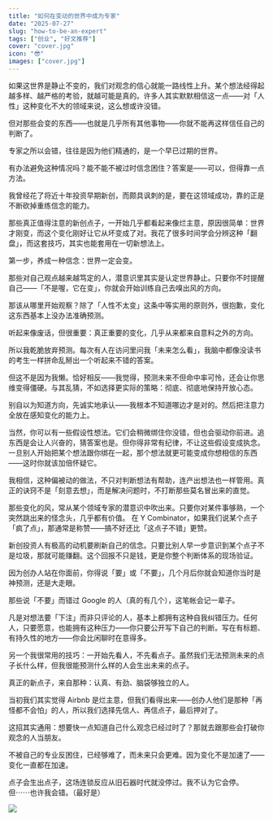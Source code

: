 ```yaml
---
title: "如何在变动的世界中成为专家"
date: "2025-07-27"
slug: "how-to-be-an-expert"
tags: ["创业", "好文推荐"]
cover: "cover.jpg"
icon: "😎"
images: ["cover.jpg"]
---
```

如果这世界是静止不变的，我们对观念的信心就能一路线性上升。某个想法经得起越多样、越严格的考验，就越可能是真的。许多人其实默默相信这一点——对「人性」这种变化不大的领域来说，这么想或许没错。



但对那些会变的东西——也就是几乎所有其他事物——你就不能再这样信任自己的判断了。



专家之所以会错，往往是因为他们精通的，是一个早已过期的世界。



有办法避免这种情况吗？能不能不被过时信念困住？答案是——可以，但得靠一点方法。



我曾经花了将近十年投资早期新创，而颇具讽刺的是，要在这领域成功，靠的正是不断砍掉重练信念的能力。



那些真正值得注意的新创点子，一开始几乎都看起来像烂主意，原因很简单：世界才刚变，而这个变化刚好让它从坏变成了对。我花了很多时间学会分辨这种「翻盘」，而这套技巧，其实也能套用在一切新想法上。



第一步，养成一种信念：世界一定会变。



那些对自己观点越来越笃定的人，潜意识里其实是认定世界静止。只要你不时提醒自己——「不是喔，它在变」，你就会开始训练自己去嗅出风的方向。



那该从哪里开始观察？除了「人性不太变」这条中等实用的原则外，很抱歉，变化这东西基本上没办法准确预测。



听起来像废话，但很重要：真正重要的变化，几乎从来都来自意料之外的方向。



所以我乾脆放弃预测。每次有人在访问里问我「未来怎么看」，我脑中都像没读书的考生一样拼命乱掰出一个听起来不错的答案。



但这不是因为我懒。恰好相反——我觉得，预测未来不但命中率可怜，还会让你思维变得僵硬。与其乱猜，不如选择更实际的策略：彻底、彻底地保持开放心态。



别自以为知道方向，先诚实地承认——我根本不知道哪边才是对的。然后把注意力全放在感知变化的能力上。



当然，你可以有一些假设性想法。它们会稍微绑住你没错，但也会驱动你前进。追东西是会让人兴奋的，猜答案也是。但你得非常有纪律，不让这些假设变成执念。
一旦别人开始把某个想法跟你绑在一起，那个想法就更可能变成你想相信的东西——这时你就该加倍怀疑它。



我相信，这种偏被动的做法，不只对判断想法有帮助，连产出想法也一样管用。真正的诀窍不是「刻意去想」，而是解决问题时，不打断那些莫名冒出来的直觉。



那些变化的风，常从某个领域专家的潜意识中吹出来。只要你对某件事够熟，一个突然跳出来的怪念头，几乎都有价值。
在 Y Combinator，如果我们说某个点子「疯了点」，那通常是称赞——搞不好还比「这点子不错」更赞。



新创投资人有极高的动机要刷新自己的信念。只要比别人早一步意识到某个点子不是垃圾，那就可能赚翻。这个回报不只是钱，更是你整个判断体系的现场验证。



因为创办人站在你面前，你得说「要」或「不要」，几个月后你就会知道你当时是神预测，还是大走眼。



那些说「不要」而错过 Google 的人（真的有几个），这笔帐会记一辈子。



凡是对想法要「下注」而非只评论的人，基本上都拥有这种自我纠错压力。任何人，只要愿意，也能拥有这种压力——你只要公开写下自己的判断。写在有标题、有持久性的地方——你会比闲聊时在意得多。



另一个我很常用的技巧：一开始先看人，不先看点子。虽然我们无法预测未来的点子长什么样，但我很能预测什么样的人会生出未来的点子。



真正的新点子，来自那种：认真、有劲、脑袋够独立的人。



当初我们其实觉得 Airbnb 是烂主意，但我们看得出来——创办人他们是那种「再怪都不会怕」的人，所以我们选择先信人、再信点子，最后押对了。



这招其实通用：想要快一点知道自己什么观念已经过时了？那就去跟那些会打破你观念的人当朋友。



不被自己的专业反困住，已经够难了，而未来只会更难。因为变化不是加速了——变化一直都在加速。



点子会生出点子，这场连锁反应从旧石器时代就没停过。我不认为它会停。
但⋯⋯也许我会错。（最好是）




![](https://prod-files-secure.s3.us-west-2.amazonaws.com/112d0858-5090-4d34-a606-b75eb8d65fd2/46476355-9cf3-4e99-9b7a-3531bc426380/1000202064.png?X-Amz-Algorithm=AWS4-HMAC-SHA256&X-Amz-Content-Sha256=UNSIGNED-PAYLOAD&X-Amz-Credential=ASIAZI2LB466ZZ7UHB7V%2F20250820%2Fus-west-2%2Fs3%2Faws4_request&X-Amz-Date=20250820T171140Z&X-Amz-Expires=3600&X-Amz-Security-Token=IQoJb3JpZ2luX2VjEJH%2F%2F%2F%2F%2F%2F%2F%2F%2F%2FwEaCXVzLXdlc3QtMiJHMEUCIQDbT0Ew2Hl%2BE9e5kYlvUlGvpl9g4SHX8jtxJdjY%2BcDpHwIgXYRagFFSUCOsXTuBd1M5JVFhZWPlZ8ynTkzDnoKpw14qiAQI2v%2F%2F%2F%2F%2F%2F%2F%2F%2F%2FARAAGgw2Mzc0MjMxODM4MDUiDGH01iN%2FMqiQkADC0CrcA9cZiJcoA36Hac3eDqG1FMWCO23WWDbtOnhiX9nZdtxg5JwdQsNXprUfGW7gnwFjGxUb%2Bibx%2B01LHJ1ZecTMhyMuPs7DXYqHBl1f3gilWY9S5g6hLzZX%2BOVqOD20lMQSp0usq7fDh8vixWIl6eQYHgkYh4HkM30Pbqp9rcBg7vUKzsHkn%2FUM5ojbR7vS5rglw72lykDp07AWofMo5D3C19YHOBbhhNO5nHcFC40qsdR4fvaKMOMaCW%2FXQy4P21rZYeM7aGPoiiwRc17v8A84ZaYafo%2FQe%2BxkOlQ8ztQZauPJk4xoRehF8hKoARhjYfXtOltmit1FF%2FjgqqRXiGnOQFCZGYn7MmtFAij8xypOlEPfNg8EPAREJWNWRkuXQSotLG06%2FcxeacLPqwOmJDaBSVdw0AggEt8KsmIlMuCw7hearUs4x0EnC0y%2BE%2BobUID6sowgqM1NsFMr7d9%2FGg5ceDiswNIHtAk8e64Ev8Mn3BFiyuomocm1w%2BpuRDIgDMZFBvd6aT%2FL5poBjIJdHbM7z%2F1dLn3glptf%2BIWkZhG2VKXA%2Fo97V4aTO2wsqk42bi8FZdXujxASh1zSINgjRVuM7KgbQ%2BXJJ57w40QK1BMR2qchLagoKBgqwCpSYSpKMK7wl8UGOqUB6pEzekMSGMmjICabkdDHBNwoI9lsoGkbM9vdp0uCK5bvl4TZeoXBKfPSKyGTaoYir8AY6oWmDnUXKgJQSmHyzb6nNmqh3cMElgvkk71gyFZc8wJSmD3FIP1arDZXP%2BmTqdHFYQ7vI2ZP2ij9XPPvAKs%2Bl9UjF5Gx%2BeTTW9LEEEqnGHjxK1B7mmSfZO14bawUpdPc4OyXOTGRMBkvgQ6F0os4j1Nw&X-Amz-Signature=ed572f6702f8fb24c78b599393d03378f75b375cfc26e2c72858a6ec4e382c1d&X-Amz-SignedHeaders=host&x-amz-checksum-mode=ENABLED&x-id=GetObject)

